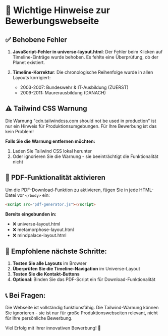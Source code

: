 # 🔧 Wichtige Hinweise zur Bewerbungswebseite

## ✅ Behobene Fehler

1. **JavaScript-Fehler in universe-layout.html**: Der Fehler beim Klicken auf Timeline-Einträge wurde behoben. Es fehlte eine Überprüfung, ob der Planet existiert.

2. **Timeline-Korrektur**: Die chronologische Reihenfolge wurde in allen Layouts korrigiert:
   - 2003-2007: Bundeswehr & IT-Ausbildung (ZUERST)
   - 2009-2011: Maurerausbildung (DANACH)

## ⚠️ Tailwind CSS Warnung

Die Warnung "cdn.tailwindcss.com should not be used in production" ist nur ein Hinweis für Produktionsumgebungen. Für Ihre Bewerbung ist das kein Problem!

**Falls Sie die Warnung entfernen möchten:**
1. Laden Sie Tailwind CSS lokal herunter
2. Oder ignorieren Sie die Warnung - sie beeinträchtigt die Funktionalität nicht

## 📄 PDF-Funktionalität aktivieren

Um die PDF-Download-Funktion zu aktivieren, fügen Sie in jede HTML-Datei vor `</body>` ein:

```html
<script src="pdf-generator.js"></script>
```

**Bereits eingebunden in:**
- ❌ universe-layout.html
- ❌ metamorphose-layout.html  
- ❌ mindpalace-layout.html

## 🚀 Empfohlene nächste Schritte:

1. **Testen Sie alle Layouts** im Browser
2. **Überprüfen Sie die Timeline-Navigation** im Universe-Layout
3. **Testen Sie die Kontakt-Buttons**
4. **Optional**: Binden Sie das PDF-Script ein für Download-Funktionalität

## 📞 Bei Fragen:

Die Webseite ist vollständig funktionsfähig. Die Tailwind-Warnung können Sie ignorieren - sie ist nur für große Produktionswebseiten relevant, nicht für Ihre persönliche Bewerbung.

Viel Erfolg mit Ihrer innovativen Bewerbung! 🎯